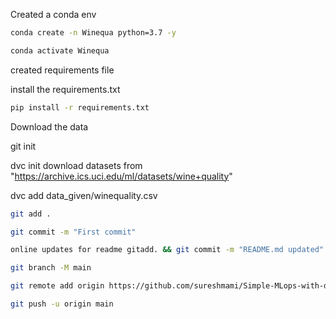 Created a conda env 
```bash
conda create -n Winequa python=3.7 -y
```
```bash
conda activate Winequa
```
created requirements file

install the requirements.txt
```bash
pip install -r requirements.txt
```
Download the data 

git init

dvc init
download datasets from "https://archive.ics.uci.edu/ml/datasets/wine+quality"

dvc add data_given/winequality.csv
```bash
git add .
```
```bash
git commit -m "First commit"
```
```bash
online updates for readme gitadd. && git commit -m "README.md updated"
```
```bash
git branch -M main
```
```bash
git remote add origin https://github.com/sureshmami/Simple-MLops-with-dvc.git
```
```bash
git push -u origin main
```